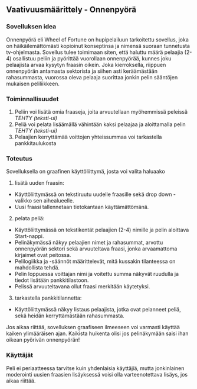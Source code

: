 ## Vaativuusmäärittely - Onnenpyörä

### Sovelluksen idea

Onnenpyörä eli Wheel of Fortune on hupipelailuun tarkoitettu sovellus, joka on häikäilemättömästi kopioinut konseptinsa ja nimensä suoraan tunnetusta tv-ohjelmasta.
Sovellus tulee toimimaan siten, että haluttu määrä pelaajia (2-4) osallistuu peliin ja pyörittää vuorollaan onnenpyörää, kunnes joku pelaajista arvaa kysytyn fraasin oikein.
Joka kierroksella, riippuen onnenpyörän antamasta sektorista ja siihen asti keräämästään rahasummasta, vuorossa oleva pelaaja suorittaa jonkin pelin sääntöjen mukaisen
peliliikkeen.

### Toiminnallisuudet

1. Peliin voi lisätä omia fraaseja, joita arvuutellaan myöhemmissä peleissä *TEHTY (teksti-ui)*
2. Peliä voi pelata lisäämällä vähintään kaksi pelaajaa ja aloittamalla pelin *TEHTY (teksti-ui)*
3. Pelaajien kerryttämää voittojen yhteissummaa voi tarkastella pankkitaulukosta

### Toteutus

Sovelluksella on graafinen käyttöliittymä, josta voi valita haluaako
1. lisätä uuden fraasin:
  - Käyttöliittymässä on tekstiruutu uudelle fraasille sekä drop down -valikko sen aihealueelle.
  - Uusi fraasi tallennetaan tietokantaan käyttämättömänä.
2. pelata peliä:
  - Käyttöliittymässä on tekstikentät pelaajien (2-4) nimille ja pelin aloittava Start-nappi.
  - Pelinäkymässä näkyy pelaajien nimet ja rahasummat, arvottu onnenpyörän sektori sekä arvuuteltava fraasi,
  jonka arvaamattoma kirjaimet ovat peitossa.
  - Pelilogiikka ja -säännöt määrittelevät, mitä kussakin tilanteessa on mahdollista tehdä.
  - Pelin loppuessa voittajan nimi ja voitettu summa näkyvät ruudulla ja tiedot lisätään pankkitilastoon.
  - Pelissä arvuuteltavana ollut fraasi merkitään käytetyksi.
3. tarkastella pankkitilannetta:
  - Käyttöliittymässä näkyy listaus pelaajista, jotka ovat pelanneet peliä, sekä heidän kerryttämästään rahasummasta.
  
Jos aikaa riittää, sovelluksen graafiseen ilmeeseen voi varmasti käyttää kaiken ylimääräisen ajan. Kaikista huikenta olisi jos pelinäkymään saisi ihan oikean
pyörivän onnenpyörän!
  
### Käyttäjät

Peli ei periaatteessa tarvitse kuin yhdenlaisia käyttäjiä, mutta jonkinlainen moderointi uusien fraasien lisäyksessä voisi olla varteenotettava lisäys, jos aikaa riittää.
